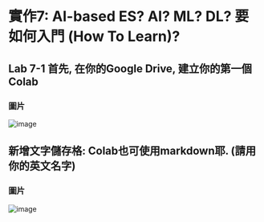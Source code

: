 # 實作7: AI-based ES? AI? ML? DL? 要如何入門 (How To Learn)?
## Lab 7-1 首先, 在你的Google Drive, 建立你的第一個Colab
### 圖片
![image](https://github.com/His-Lin/ES-Fall2023/assets/144580635/77d9fed2-a0ab-45ab-976b-6878fa0ae318)

##  新增文字儲存格: Colab也可使用markdown耶. (請用你的英文名字)
### 圖片

![image](https://github.com/His-Lin/ES-Fall2023/assets/144580635/801dad9f-9e19-4c5d-b92f-9b835be34e9e)

